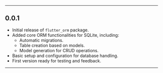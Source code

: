 

---

## 0.0.1

- Initial release of `flutter_orm` package.
- Added core ORM functionalities for SQLite, including:
  - Automatic migrations.
  - Table creation based on models.
  - Model generation for CRUD operations.
- Basic setup and configuration for database handling.
- First version ready for testing and feedback.

---

